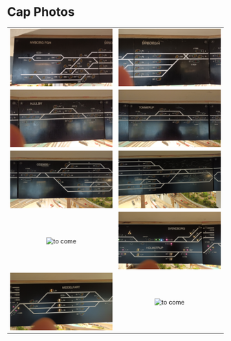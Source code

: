# Cap Photos

|||
|:---:|:---:|
|![001-Nyborg-FGH.jpg](./001-Nyborg-FGH.jpg)|![002-Nyborg-H.jpg](./002-Nyborg-H.jpg)|
|![003-Hjulby.jpg](./003-Hjulby.jpg)|![004-Tommerup.jpg](./004-Tommerup.jpg)|
|![005-Odense-1.jpg](./005-Odense-1.jpg)|![006-Odense-2.jpg)](./006-Odense-2.jpg)|
|![to come](.)|![008-Svendborg-Holmstrup.jpg](./008-Svendborg-Holmstrup.jpg)|
|![009-Midelfart.jpg)](./009-Midelfart.jpg)|![to come](.)|
